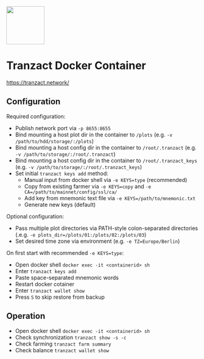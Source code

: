 <img src="https://tranzact.network/apple-touch-icon.png" width="100">

# Tranzact Docker Container
https://tranzact.network/

## Configuration
Required configuration:
* Publish network port via `-p 8655:8655`
* Bind mounting a host plot dir in the container to `/plots`  (e.g. `-v /path/to/hdd/storage/:/plots`)
* Bind mounting a host config dir in the container to `/root/.tranzact`  (e.g. `-v /path/to/storage/:/root/.tranzact`)
* Bind mounting a host config dir in the container to `/root/.tranzact_keys`  (e.g. `-v /path/to/storage/:/root/.tranzact_keys`)
* Set initial `tranzact keys add` method:
  * Manual input from docker shell via `-e KEYS=type` (recommended)
  * Copy from existing farmer via `-e KEYS=copy` and `-e CA=/path/to/mainnet/config/ssl/ca/` 
  * Add key from mnemonic text file via `-e KEYS=/path/to/mnemonic.txt`
  * Generate new keys (default)

Optional configuration:
* Pass multiple plot directories via PATH-style colon-separated directories (.e.g. `-e plots_dir=/plots/01:/plots/02:/plots/03`)
* Set desired time zone via environment (e.g. `-e TZ=Europe/Berlin`)

On first start with recommended `-e KEYS=type`:
* Open docker shell `docker exec -it <containerid> sh`
* Enter `tranzact keys add`
* Paste space-separated mnemonic words
* Restart docker cotainer
* Enter `tranzact wallet show`
* Press `S` to skip restore from backup

## Operation
* Open docker shell `docker exec -it <containerid> sh`
* Check synchronization `tranzact show -s -c`
* Check farming `tranzact farm summary`
* Check balance `tranzact wallet show` 
